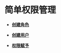 # 简单权限管理<a name="ZH-CN_TOPIC_0241704262"></a>

-   **[创建角色](创建角色.md)**  

-   **[创建用户](创建用户.md)**  

-   **[权限赋予](权限赋予.md)**  


